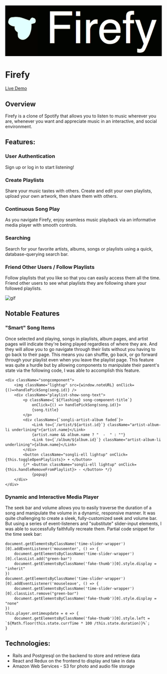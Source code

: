 ![logo](app/assets/images/firefy-logo2.png?raw=true)
# Firefy

[Live Demo](http://firefy-aa.herokuapp.com/#/)

## Overview
Firefy is a clone of Spotify that allows you to listen to music wherever you are, whenever you want and appreciate music in an interactive, and social environment.  

## Features:
### User Authentication
Sign up or log in to start listening!
### Create Playlists
Share your music tastes with others. Create and edit your own playlists, upload your own artwork, then share them with others.

### Continuous Song Play
As you navigate Firefy, enjoy seamless music playback via an informative media player with smooth controls.

### Searching
Search for your favorite artists, albums, songs or playlists using a quick, database-querying search bar. 

### Friend Other Users / Follow Playlists
Follow playlists that you like so that you can easily access them all the time.  Friend other users to see what playlists they are following share your followed playlists.

![gif](app/assets/firefy.gif)
## Notable Features
### "Smart" Song Items
Once selected and playing, songs in playlists, album pages, and artist pages will indicate they're being played regardless of where they are. And they will allow you to go navigate through their lists without you having to go back to their page.  This means you can shuffle, go back, or go forward through your playlist even when you leave the playlist page.  This feature was quite a hurdle but by allowing components to manipulate their parent's state via the following code, I was able to accomplish this feature.
```
<div className="songcomponent">
    <img className="lightup" src={window.noteURL} onClick={()=>handlePickSong(song.id)} />
    <div className="playlist-show-song-text">
        <p className={`${flashing} song-component-title`} 
            onClick={() => handlePickSong(song.id)}>
            {song.title}
        </p>
        <div className={`songli-artist-album faded`}>
            <Link to={`/artist/${artist.id}`} className="artist-album-li underlining">{artist.name}</Link>
            {artist.name && album.name ? "  -  " : ""}
            <Link to={`/album/${album.id}`} className="artist-album-li underlining">{album.name}</Link>
        </div>
        <button className="songli-ell lightup" onClick={this.toggleOpenPlaylists}> + </button>
        {/* <button className="songli-ell lightup" onClick={this.handleRemoveFromPlaylist}> - </button> */}
            {popup}
    </div>
</div>
```
### Dynamic and Interactive Media Player
The seek bar and volume allows you to easily traverse the duration of a song and manipulate the volume in a dynamic, responsive manner. It was quite challenging to create a sleek, fully-customized seek and volume bar. But using a series of event-listeners and "substitute" slider-input elements, I was able to successfully faithfully recreate them.  Partial code snippet for the time seek bar:
```
document.getElementsByClassName('time-slider-wrapper')[0].addEventListener('mouseenter', () => {
    document.getElementsByClassName('time-slider-wrapper')[0].classList.add("green-bar")
    document.getElementsByClassName('fake-thumb')[0].style.display = "inherit"
})                                        
document.getElementsByClassName('time-slider-wrapper')[0].addEventListener('mouseleave', () => {
    document.getElementsByClassName('time-slider-wrapper')[0].classList.remove("green-bar")
    document.getElementsByClassName('fake-thumb')[0].style.display = "none"
})
this.player.ontimeupdate = e => {
    document.getElementsByClassName('fake-thumb')[0].style.left = `${Math.floor(this.state.currTime * 100 /this.state.duration)}%`;
}  
```    


## Technologies:
* Rails and Postgresql on the backend to store and retrieve data
* React and Redux on the frontend to display and take in data
* Amazon Web Services - S3 for photo and audio file storage 

